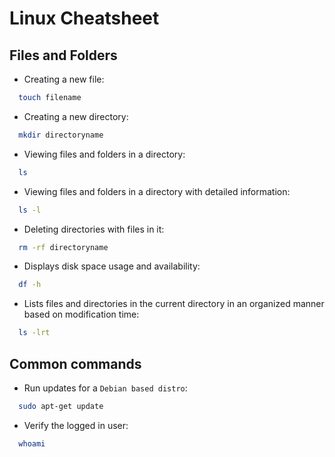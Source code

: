 # Linux Cheatsheet

## Files and Folders

- Creating a new file:

```sh
  touch filename
```

- Creating a new directory:

```sh
  mkdir directoryname
```

- Viewing files and folders in a directory:

```sh
  ls
```

- Viewing files and folders in a directory with detailed information:

```sh
  ls -l
```

- Deleting directories with files in it:

```sh
  rm -rf directoryname
```

- Displays disk space usage and availability:

```sh
  df -h
```

- Lists files and directories in the current directory in an organized manner based on modification time:
  
```sh
  ls -lrt
```

## Common commands

- Run updates for a `Debian based distro`:

```sh
  sudo apt-get update
```

- Verify the logged in user:

```sh
  whoami
```
